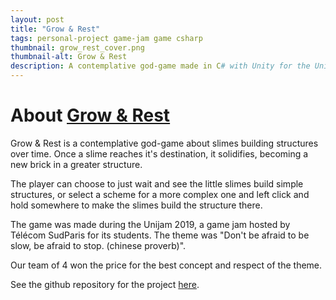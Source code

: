 ```yaml
---
layout: post
title: "Grow & Rest"
tags: personal-project game-jam game csharp
thumbnail: grow_rest_cover.png
thumbnail-alt: Grow & Rest
description: A contemplative god-game made in C# with Unity for the Unijam 2019 game jam.
---
```


# About [Grow & Rest](https://resteam.itch.io/rest-grow)

Grow & Rest is a contemplative god-game about slimes building structures over time. Once a slime reaches it's destination, it solidifies, becoming a new brick in a greater structure.

The player can choose to just wait and see the little slimes build simple structures, or select a scheme for a more complex one and left click and hold somewhere to make the slimes build the structure there.


The game was made during the Unijam 2019, a game jam hosted by Télécom SudParis for its students. The theme was "Don't be afraid to be slow, be afraid to stop. (chinese proverb)". 

Our team of 4 won the price for the best concept and respect of the theme. 



See the github repository for the project [here](https://github.com/matthias4217/grow-and-rest).
